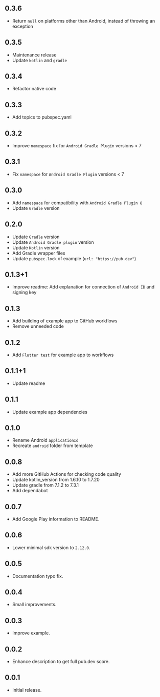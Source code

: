 ## 0.3.6

* Return `null` on platforms other than Android, instead of throwing an exception

## 0.3.5

* Maintenance release
* Update `kotlin` and `gradle`

## 0.3.4

* Refactor native code

## 0.3.3

* Add topics to pubspec.yaml

## 0.3.2

* Improve `namespace` fix for `Android Gradle Plugin` versions < 7

## 0.3.1

* Fix `namespace` for `Android Gradle Plugin` versions < 7

## 0.3.0

* Add `namespace` for compatibility with `Android Gradle Plugin 8`
* Update `Gradle` version

## 0.2.0

* Update `Gradle` version
* Update `Android Gradle plugin` version
* Update `Kotlin` version
* Add Gradle wrapper files
* Update `pubspec.lock` of example (`url: "https://pub.dev"`)

## 0.1.3+1

* Improve readme: Add explanation for connection of `Android ID` and signing key

## 0.1.3

* Add building of example app to GitHub workflows
* Remove unneeded code

## 0.1.2

* Add `Flutter test` for example app to workflows

## 0.1.1+1

* Update readme

## 0.1.1

* Update example app dependencies

## 0.1.0

* Rename Android `applicationId`
* Recreate `android` folder from template

## 0.0.8

* Add more GitHub Actions for checking code quality
* Update kotlin_version from 1.6.10 to 1.7.20
* Update gradle from 7.1.2 to 7.3.1
* Add dependabot

## 0.0.7

* Add Google Play information to README.

## 0.0.6

* Lower minimal sdk version to `2.12.0`.

## 0.0.5

* Documentation typo fix.

## 0.0.4

* Small improvements.

## 0.0.3

* Improve example.

## 0.0.2

* Enhance description to get full pub.dev score.

## 0.0.1

* Initial release.
